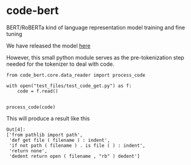 # code-bert
BERT/RoBERTa kind of language representation model training and fine tuning

We have released the model [here](https://huggingface.co/codistai/codeBERT-small-v2)

However, this small python module serves as the pre-tokenization step needed for the tokenizer to deal with code.


```
from code_bert.core.data_reader import process_code

with open("test_files/test_code_get.py") as f:
    code = f.read()


process_code(code)
```

This will produce a result like this 

```
Out[4]:
['from pathlib import path',
 'def get file ( filename ) : indent',
 'if not path ( filename ) . is file ( ) : indent',
 'return none',
 'dedent return open ( filename , "rb" ) dedent']
```